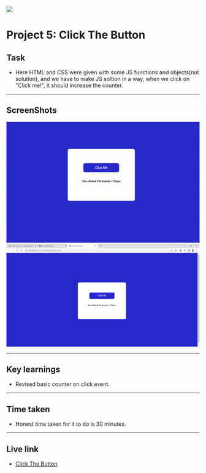 ![](https://img.shields.io/badge/JS-Click_The_button-orange)

# Project 5: Click The Button

## Task

- Here HTML and CSS were given with some JS functions and objects(not solution), and we have to make JS soltion in a way, when we click on "Click me!", it should increase the counter.

---

## ScreenShots

![pic 1](./Image/Clicked_Me.png)
![pic 2](./Image/Click%20The%20Button%20-%20Google%20Chrome%2017-11-2022%2023_08_25.png)

---

## Key learnings

- Revised basic counter on click event.

---

## Time taken

- Honest time taken for it to do is 30 minutes.

---

## Live link

- [Click The Button]()
